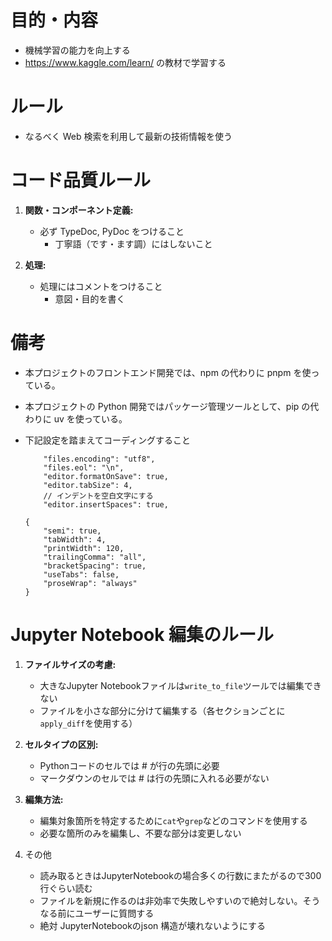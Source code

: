 # 目的・内容

-   機械学習の能力を向上する
-   https://www.kaggle.com/learn/ の教材で学習する

# ルール

-   なるべく Web 検索を利用して最新の技術情報を使う

# コード品質ルール

1. **関数・コンポーネント定義:**

    - 必ず TypeDoc, PyDoc をつけること
        - 丁寧語（です・ます調）にはしないこと

2. **処理:**

    - 処理にはコメントをつけること
        - 意図・目的を書く

# 備考

-   本プロジェクトのフロントエンド開発では、npm の代わりに pnpm を使っている。
-   本プロジェクトの Python 開発ではパッケージ管理ツールとして、pip の代わりに uv を使っている。
-   下記設定を踏まえてコーディングすること

    ```json: settings.json
        "files.encoding": "utf8",
        "files.eol": "\n",
        "editor.formatOnSave": true,
        "editor.tabSize": 4,
        // インデントを空白文字にする
        "editor.insertSpaces": true,
    ```

    ```json: .prettier.json
    {
        "semi": true,
        "tabWidth": 4,
        "printWidth": 120,
        "trailingComma": "all",
        "bracketSpacing": true,
        "useTabs": false,
        "proseWrap": "always"
    }
    ```

# Jupyter Notebook 編集のルール

1. **ファイルサイズの考慮:**
   - 大きなJupyter Notebookファイルは`write_to_file`ツールでは編集できない
   - ファイルを小さな部分に分けて編集する（各セクションごとに`apply_diff`を使用する）

2. **セルタイプの区別:**
   - Pythonコードのセルでは # が行の先頭に必要
   - マークダウンのセルでは # は行の先頭に入れる必要がない

3. **編集方法:**
   - 編集対象箇所を特定するために`cat`や`grep`などのコマンドを使用する
   - 必要な箇所のみを編集し、不要な部分は変更しない

4. その他
   - 読み取るときはJupyterNotebookの場合多くの行数にまたがるので300行ぐらい読む
   - ファイルを新規に作るのは非効率で失敗しやすいので絶対しない。そうなる前にユーザーに質問する
   - 絶対 JupyterNotebookのjson 構造が壊れないようにする